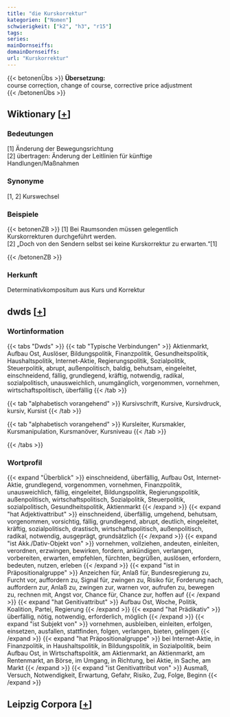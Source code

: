 ```yaml
---
title: "die Kurskorrektur"
kategorien: ["Nomen"]
schwierigkeit: ["k2", "h3", "r15"]
tags:
series:
mainDornseiffs:
domainDornseiffs:
url: "Kurskorrektur"
---
```


{{< betonenÜbs >}}
**Übersetzung:**  
course correction, change of course, corrective price adjustment  
{{< /betonenÜbs >}}

## Wiktionary [[+](https://de.wiktionary.org/wiki/Kurskorrektur)]

### Bedeutungen
[1] Änderung der Bewegungsrichtung  
[2] übertragen: Änderung der Leitlinien für künftige Handlungen/Maßnahmen  

### Synonyme
[1, 2] Kurswechsel  

### Beispiele
{{< betonenZB >}}
[1] Bei Raumsonden müssen gelegentlich Kurskorrekturen durchgeführt werden.  
[2] „Doch von den Sendern selbst sei keine Kurskorrektur zu erwarten.“[1]  

{{< /betonenZB >}}
### Herkunft
Determinativkompositum aus Kurs und Korrektur  



## dwds [[+](https://www.dwds.de/wb/Kurskorrektur)]

### Wortinformation
{{< tabs "Dwds" >}}
{{< tab "Typische Verbindungen" >}}
Aktienmarkt, Aufbau Ost, Auslöser, Bildungspolitik, Finanzpolitik, Gesundheitspolitik, Haushaltspolitik, Internet-Aktie, Regierungspolitik, Sozialpolitik, Steuerpolitik, abrupt, außenpolitisch, baldig, behutsam, eingeleitet, einschneidend, fällig, grundlegend, kräftig, notwendig, radikal, sozialpolitisch, unausweichlich, unumgänglich, vorgenommen, vornehmen, wirtschaftspolitisch, überfällig
{{< /tab >}}

{{< tab "alphabetisch vorangehend" >}}
Kursivschrift, Kursive, Kursivdruck, kursiv, Kursist
{{< /tab >}}

{{< tab "alphabetisch vorangehend" >}}
Kursleiter, Kursmakler, Kursmanipulation, Kursmanöver, Kursniveau
{{< /tab >}}

{{< /tabs >}}

### Wortprofil
{{< expand "Überblick" >}} einschneidend, überfällig, Aufbau Ost, Internet-Aktie, grundlegend, vorgenommen, vornehmen, Finanzpolitik, unausweichlich, fällig, eingeleitet, Bildungspolitik, Regierungspolitik, außenpolitisch, wirtschaftspolitisch, Sozialpolitik, Steuerpolitik, sozialpolitisch, Gesundheitspolitik, Aktienmarkt {{< /expand >}}
{{< expand "hat Adjektivattribut" >}} einschneidend, überfällig, umgehend, behutsam, vorgenommen, vorsichtig, fällig, grundlegend, abrupt, deutlich, eingeleitet, kräftig, sozialpolitisch, drastisch, wirtschaftspolitisch, außenpolitisch, radikal, notwendig, ausgeprägt, grundsätzlich {{< /expand >}}
{{< expand "ist Akk./Dativ-Objekt von" >}} vornehmen, vollziehen, andeuten, einleiten, verordnen, erzwingen, bewirken, fordern, ankündigen, verlangen, vorbereiten, erwarten, empfehlen, fürchten, begrüßen, auslösen, erfordern, bedeuten, nutzen, erleben {{< /expand >}}
{{< expand "ist in Präpositionalgruppe" >}} Anzeichen für, Anlaß für, Bundesregierung zu, Furcht vor, auffordern zu, Signal für, zwingen zu, Risiko für, Forderung nach, auffordern zur, Anlaß zu, zwingen zur, warnen vor, aufrufen zu, bewegen zu, rechnen mit, Angst vor, Chance für, Chance zur, hoffen auf {{< /expand >}}
{{< expand "hat Genitivattribut" >}} Aufbau Ost, Woche, Politik, Koalition, Partei, Regierung {{< /expand >}}
{{< expand "hat Prädikativ" >}} überfällig, nötig, notwendig, erforderlich, möglich {{< /expand >}}
{{< expand "ist Subjekt von" >}} vornehmen, ausbleiben, einleiten, erfolgen, einsetzen, ausfallen, stattfinden, folgen, verlangen, bieten, gelingen {{< /expand >}}
{{< expand "hat Präpositionalgruppe" >}} bei Internet-Aktie, in Finanzpolitik, in Haushaltspolitik, in Bildungspolitik, in Sozialpolitik, beim Aufbau Ost, in Wirtschaftspolitik, am Aktienmarkt, an Aktienmarkt, am Rentenmarkt, an Börse, im Umgang, in Richtung, bei Aktie, in Sache, am Markt {{< /expand >}}
{{< expand "ist Genitivattribut von" >}} Ausmaß, Versuch, Notwendigkeit, Erwartung, Gefahr, Risiko, Zug, Folge, Beginn {{< /expand >}}

## Leipzig Corpora [[+](https://corpora.uni-leipzig.de/en/res?word=Kurskorrektur&corpusId=deu_newscrawl-public_2018)]

